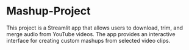 # Mashup-Project
This project is a Streamlit app that allows users to download, trim, and merge audio from YouTube videos. The app provides an interactive interface for creating custom mashups from selected video clips.

